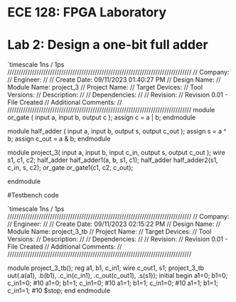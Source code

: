 # ECE 128: FPGA Laboratory
# Lab 2: Design a one-bit full adder

`timescale 1ns / 1ps
//////////////////////////////////////////////////////////////////////////////////
// Company: 
// Engineer: 
// 
// Create Date: 09/11/2023 01:40:27 PM
// Design Name: 
// Module Name: project_3
// Project Name: 
// Target Devices: 
// Tool Versions: 
// Description: 
// 
// Dependencies: 
// 
// Revision:
// Revision 0.01 - File Created
// Additional Comments:
// 
//////////////////////////////////////////////////////////////////////////////////
module or_gate (
    input a,
    input b,
    output c
);
    assign c = a | b;
endmodule

module half_adder (
    input a,
    input b,
    output s,
    output c_out
);
    assign s = a ^ b;
    assign c_out = a & b;
endmodule
 
module project_3( 
        input a,
        input b,
        input c_in,
        output s,
        output c_out
    );
    wire s1, c1, c2;
    half_adder half_adder1(a, b, s1, c1);
    half_adder half_adder2(s1, c_in, s, c2);
    or_gate or_gate1(c1, c2, c_out);

    
    
endmodule

#Testbench code

`timescale 1ns / 1ps
//////////////////////////////////////////////////////////////////////////////////
// Company: 
// Engineer: 
// 
// Create Date: 09/11/2023 02:15:22 PM
// Design Name: 
// Module Name: project_3_tb
// Project Name: 
// Target Devices: 
// Tool Versions: 
// Description: 
// 
// Dependencies: 
// 
// Revision:
// Revision 0.01 - File Created
// Additional Comments:
// 
//////////////////////////////////////////////////////////////////////////////////


module project_3_tb();
    reg a1, b1, c_in1;
    wire c_out1, s1;
    project_3_tb uut(.a(a1), .b(b1), .c_in(c_in1), .c_out(c_out1), .s(s1));
    initial begin
        a1=0;
        b1=0;
        c_in1=0;
        #10 a1=0;
        b1=1;
        c_in1=0;
        #10 a1=1;
        b1=1;
        c_in1=0;
        #10 a1=1;
        b1=1;
        c_in1=1;
        #10 $stop;
    end
endmodule


   

